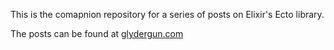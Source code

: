 This is the comapnion repository for a series of posts on Elixir's Ecto library.

The posts can be found at [glydergun.com](http://glydergun.com)
